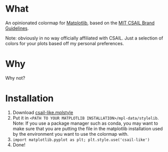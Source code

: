 # What
An opinionated colormap for [Matplotlib](https://matplotlib.org/), based on the [MIT CSAIL Brand Guidelines](https://www.csail.mit.edu/logo_asset_suite).

Note: obviously in no way officially affiliated with CSAIL. Just a selection of colors for your plots based off my personal preferences.

# Why
Why not?

# Installation
1. Download [csail-like.mplstyle](https://raw.githubusercontent.com/theoxo/csail-colormap/main/csail-like.mplstyle)
2. Put it in `<PATH TO YOUR MATPLOTLIB INSTALLATION>/mpl-data/stylelib`. Note: If you use a package manager such as conda, you may want to make sure that you are putting the file in the matplotlib installation used by the environment you want to use the colormap with.
3. `import matplotlib.pyplot as plt; plt.style.use('csail-like')`
4. Done!
